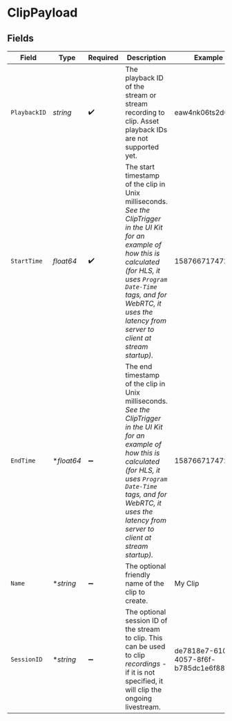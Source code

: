 # ClipPayload


## Fields

| Field                                                                                                                                                                                                                                                        | Type                                                                                                                                                                                                                                                         | Required                                                                                                                                                                                                                                                     | Description                                                                                                                                                                                                                                                  | Example                                                                                                                                                                                                                                                      |
| ------------------------------------------------------------------------------------------------------------------------------------------------------------------------------------------------------------------------------------------------------------ | ------------------------------------------------------------------------------------------------------------------------------------------------------------------------------------------------------------------------------------------------------------ | ------------------------------------------------------------------------------------------------------------------------------------------------------------------------------------------------------------------------------------------------------------ | ------------------------------------------------------------------------------------------------------------------------------------------------------------------------------------------------------------------------------------------------------------ | ------------------------------------------------------------------------------------------------------------------------------------------------------------------------------------------------------------------------------------------------------------ |
| `PlaybackID`                                                                                                                                                                                                                                                 | *string*                                                                                                                                                                                                                                                     | :heavy_check_mark:                                                                                                                                                                                                                                           | The playback ID of the stream or stream recording to clip. Asset playback IDs are not supported yet.                                                                                                                                                         | eaw4nk06ts2d0mzb                                                                                                                                                                                                                                             |
| `StartTime`                                                                                                                                                                                                                                                  | *float64*                                                                                                                                                                                                                                                    | :heavy_check_mark:                                                                                                                                                                                                                                           | The start timestamp of the clip in Unix milliseconds. _See the ClipTrigger in the UI Kit for an example of how this is calculated (for HLS, it uses `Program Date-Time` tags, and for WebRTC, it uses the latency from server to client at stream startup)._ | 1587667174725                                                                                                                                                                                                                                                |
| `EndTime`                                                                                                                                                                                                                                                    | **float64*                                                                                                                                                                                                                                                   | :heavy_minus_sign:                                                                                                                                                                                                                                           | The end timestamp of the clip in Unix milliseconds. _See the ClipTrigger in the UI Kit for an example of how this is calculated (for HLS, it uses `Program Date-Time` tags, and for WebRTC, it uses the latency from server to client at stream startup)._   | 1587667174725                                                                                                                                                                                                                                                |
| `Name`                                                                                                                                                                                                                                                       | **string*                                                                                                                                                                                                                                                    | :heavy_minus_sign:                                                                                                                                                                                                                                           | The optional friendly name of the clip to create.                                                                                                                                                                                                            | My Clip                                                                                                                                                                                                                                                      |
| `SessionID`                                                                                                                                                                                                                                                  | **string*                                                                                                                                                                                                                                                    | :heavy_minus_sign:                                                                                                                                                                                                                                           | The optional session ID of the stream to clip. This can be used to clip _recordings_ - if it is not specified, it will clip the ongoing livestream.                                                                                                          | de7818e7-610a-4057-8f6f-b785dc1e6f88                                                                                                                                                                                                                         |